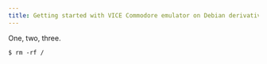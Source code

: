 ```yaml
---
title: Getting started with VICE Commodore emulator on Debian derivatives
---
```


One, two, three.

```
$ rm -rf /
```
